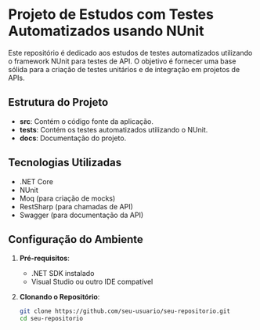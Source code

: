 # Projeto de Estudos com Testes Automatizados usando NUnit

Este repositório é dedicado aos estudos de testes automatizados utilizando o framework NUnit para testes de API. O objetivo é fornecer uma base sólida para a criação de testes unitários e de integração em projetos de APIs.

## Estrutura do Projeto

- **src**: Contém o código fonte da aplicação.
- **tests**: Contém os testes automatizados utilizando o NUnit.
- **docs**: Documentação do projeto.

## Tecnologias Utilizadas

- .NET Core
- NUnit
- Moq (para criação de mocks)
- RestSharp (para chamadas de API)
- Swagger (para documentação da API)

## Configuração do Ambiente

1. **Pré-requisitos**:
   - .NET SDK instalado
   - Visual Studio ou outro IDE compatível

2. **Clonando o Repositório**:
   ```sh
   git clone https://github.com/seu-usuario/seu-repositorio.git
   cd seu-repositorio
